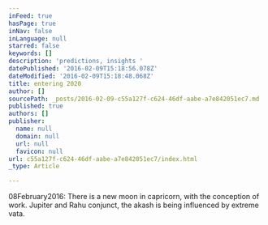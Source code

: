 ```yaml
---
inFeed: true
hasPage: true
inNav: false
inLanguage: null
starred: false
keywords: []
description: 'predictions, insights '
datePublished: '2016-02-09T15:18:56.078Z'
dateModified: '2016-02-09T15:18:48.068Z'
title: entering 2020
author: []
sourcePath: _posts/2016-02-09-c55a127f-c624-46df-aabe-a7e842051ec7.md
published: true
authors: []
publisher:
  name: null
  domain: null
  url: null
  favicon: null
url: c55a127f-c624-46df-aabe-a7e842051ec7/index.html
_type: Article

---
```

08February2016: There is a new moon in capricorn, with the conception of work. Jupiter and Rahu conjunct, the akash is being influenced by extreme vata.